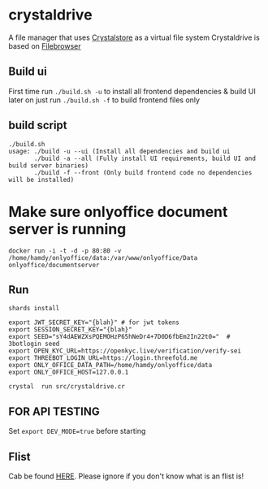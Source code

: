 # crystaldrive

A file manager that uses [Crystalstore](https://github.com/crystaluniverse/crystalstore) as a virtual file system
Crystaldrive is based on [Filebrowser](https://filebrowser.org/)

## Build ui

First time run `./build.sh -u` to install all frontend dependencies & build UI
later on just run `./build.sh -f` to build frontend files only

## build script
```
./build.sh 
usage: ./build -u --ui (Install all dependencies and build ui
       ./build -a --all (Fully install UI requirements, build UI and build server binaries)
       ./build -f --front (Only build frontend code no dependencies will be installed)

```

# Make sure onlyoffice document server is running
```
docker run -i -t -d -p 80:80 -v /home/hamdy/onlyoffice/data:/var/www/onlyoffice/Data onlyoffice/documentserver
```

## Run
```
shards install

```

```
export JWT_SECRET_KEY="{blah}" # for jwt tokens
export SESSION_SECRET_KEY="{blah}"
export SEED="sY4dAEWZXsPQEMOHzP65hNeDr4+7D0D6fbEm2In22t0="  # 3botlogin seed
export OPEN_KYC_URL=https://openkyc.live/verification/verify-sei
export THREEBOT_LOGIN_URL=https://login.threefold.me
export ONLY_OFFICE_DATA_PATH=/home/hamdy/onlyoffice/data
export ONLY_OFFICE_HOST=127.0.0.1
```

```
crystal  run src/crystaldrive.cr
```

## FOR API TESTING
Set `export DEV_MODE=true` before starting


## Flist

Cab be found [HERE](https://github.com/threefoldtech/tf-images/tree/master/crystal_drive). Please ignore if you don't know what is an flist is!
